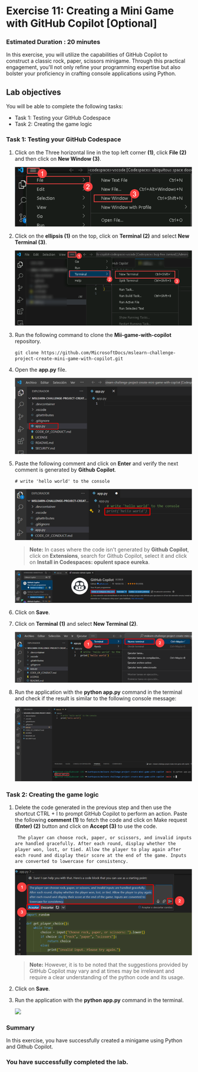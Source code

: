# Exercise 11: Creating a Mini Game with GitHub Copilot [Optional]

### Estimated Duration : 20 minutes

In this exercise, you will utilize the capabilities of GitHub Copilot to construct a classic rock, paper, scissors minigame. Through this practical engagement, you'll not only refine your programming expertise but also bolster your proficiency in crafting console applications using Python.

## Lab objectives

You will be able to complete the following tasks:

- Task 1: Testing your GitHub Codespace
- Task 2: Creating the game logic

### Task 1: Testing your GitHub Codespace

1. Click on the Three horizontal line in the top left corner **(1)**, click **File (2)** and then click on **New Window (3)**.

   ![](../media/c31.png)

2. Click on the **ellipsis (1)** on the top, click on **Terminal (2)** and select **New Terminal (3)**.

   ![](../media/openterminal.png)  

3. Run the following command to clone the **Mii-game-with-copilot** repository.

   ```
   git clone https://github.com/MicrosoftDocs/mslearn-challenge-project-create-mini-game-with-copilot.git
   ```


4. Open the **app.py** file.

   ![](../media/vs19.png)

5. Paste the following comment and click on **Enter** and verify the next comment is generated by **Github Copilot**.

   ```
   # write 'hello world' to the console
   ```

   ![](../media/vs14.png)
   
      >**Note:** In cases where the code isn't generated by **Github Copilot**, click on **Extensions**, search for Github Copilot, select it and click on **Install in Codespaces: opulent space eureka**.

      ![](../media/vs13.png)

6. Click on **Save**.
   
7. Click on **Terminal (1)** and select **New Terminal (2)**.

   ![](../media/vs15.png)

8. Run the application with the **python app.py** command in the terminal and check if the result is similar to the following console message:

   ![](../media/vs16.png)


### Task 2: Creating the game logic

1. Delete the code generated in the previous step and then use the shortcut CTRL + I to prompt GitHub Copilot to perform an action. Paste the following **comment (1)** to fetch the code and click on Make request **(Enter) (2)** button and click on **Accept (3)** to use the code.
   
   ```
    The player can choose rock, paper, or scissors, and invalid inputs are handled gracefully. After each round, display whether the player won, lost, or tied. Allow the player to play again after each round and display their score at the end of the game. Inputs are converted to lowercase for consistency.
   ```

   ![](../media/10-1.png)

      >**Note:** However, it is to be noted that the suggestions provided by GitHub Copilot may vary and at times may be irrelevant and require a clear understanding of the python code and its usage.

2. Click on **Save**.

3. Run the application with the **python app.py** command in the terminal.

   ![](../media/vs17.png)

### Summary

In this exercise, you have successfully created a minigame using Python and Github Copilot.

### You have successfully completed the lab.